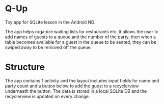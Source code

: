 # Q-Up
Toy app for SQLite lesson in the Android ND.

The app helps organize waiting lists for restaurants etc.
It allows the user to add names of guests to a queue and the number of the party, then when a table becomes available for a guest in the queue to be seated, they can be swiped away to be removed off the queue.

# Structure
The app contains 1 activity and the layout includes input fields for name and party count and a button below to add the guest to a recyclerview underneath the button.
The data is stored in a local SQLite DB and the recyclerview is updated on every change.
